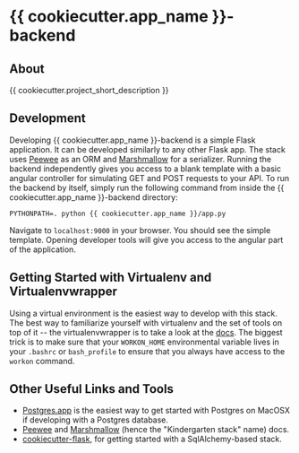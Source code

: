 {{ cookiecutter.app_name }}-backend
===============================

About
---

{{ cookiecutter.project_short_description }}

Development
---

Developing {{ cookiecutter.app_name }}-backend is a simple Flask application. It can be developed similarly to any other Flask app. The stack uses [Peewee](http://peewee.readthedocs.org) as an ORM and [Marshmallow](http://marshmallow.readthedocs.org) for a serializer. Running the backend independently gives you access to a blank template with a basic angular controller for simulating GET and POST requests to your API. To run the backend by itself, simply run the following command from inside the {{ cookiecutter.app_name }}-backend directory:

```
PYTHONPATH=. python {{ cookiecutter.app_name }}/app.py
```

Navigate to `localhost:9000` in your browser. You should see the simple template. Opening developer tools will give you access to the angular part of the application.

Getting Started with Virtualenv and Virtualenvwrapper
---

Using a virtual environment is the easiest way to develop with this stack. The best way to familiarize yourself with virtualenv and the set of tools on top of it -- the virtualenvwrapper is to take a look at the [docs](http://virtualenvwrapper.readthedocs.org/en/latest/). The biggest trick is to make sure that your `WORKON_HOME` environmental variable lives in your `.bashrc` or `bash_profile` to ensure that you always have access to the `workon` command.

Other Useful Links and Tools
---

+ [Postgres.app](http://postgresapp.com/) is the easiest way to get started with Postgres on MacOSX if developing with a Postgres database.
+ [Peewee](http://peewee.readthedocs.org) and [Marshmallow](http://marshmallow.readthedocs.org) (hence the "Kindergarten stack" name) docs.
+ [cookiecutter-flask](https://github.com/sloria/cookiecutter-flask), for getting started with a SqlAlchemy-based stack.
